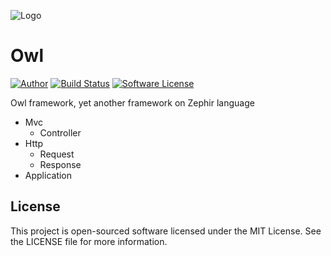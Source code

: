 ![Logo](http://owl.dmtry.me/img/repository.png "Owl Framework")

Owl
===
[![Author](http://img.shields.io/badge/author-@ovr-blue.svg?style=flat-square)](https://twitter.com/ovrweb)
[![Build Status](https://img.shields.io/travis/owl-framework/owl/master.svg?style=flat-square)](https://travis-ci.org/owl-framework/owl)
[![Software License](https://img.shields.io/badge/license-MIT-brightgreen.svg?style=flat-square)](LICENSE.md)

Owl framework, yet another framework on Zephir language

- Mvc
    * Controller
- Http
    * Request
    * Response
- Application

License
-------

This project is open-sourced software licensed under the MIT License. See the LICENSE file for more information.
